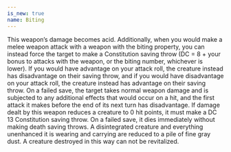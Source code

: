 ```yaml
---
is_new: true
name: Biting
---
```

This weapon’s damage becomes acid. Additionally, when you would make a melee weapon attack with a weapon with the biting property, you can instead force the target to make a Constitution saving throw (DC = 8 + your bonus to attacks with the weapon, or the biting number, whichever is lower). If you would have advantage on your attack roll, the creature instead has disadvantage on their saving throw, and if you would have disadvantage on your attack roll, the creature instead has advantage on their saving throw. On a failed save, the target takes normal weapon damage and is subjected to any additional effects that would occur on a hit, and the first attack it makes before the end of its next turn has disadvantage. If damage dealt by this weapon reduces a creature to 0 hit points, it must make a DC 13 Constitution saving throw. On a failed save, it dies immediately without making death saving throws. A disintegrated creature and everything unenhanced it is wearing and carrying are reduced to a pile of fine gray dust. A creature destroyed in this way can not be revitalized. 